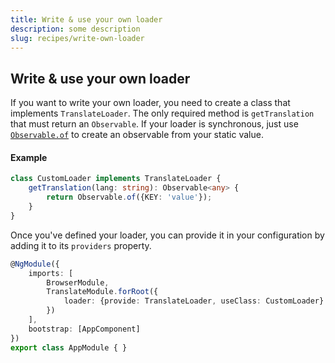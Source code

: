 ```yaml
---
title: Write & use your own loader
description: some description
slug: recipes/write-own-loader
---
```



## Write & use your own loader

If you want to write your own loader, you need to create a class that
implements `TranslateLoader`. The only required method is `getTranslation` that must return an `Observable`. If your loader is synchronous, just use [`Observable.of`](https://github.com/Reactive-Extensions/RxJS/blob/master/doc/api/core/operators/of.md) to create an observable from your static value.

#### Example

```ts
class CustomLoader implements TranslateLoader {
    getTranslation(lang: string): Observable<any> {
        return Observable.of({KEY: 'value'});
    }
}
```

Once you've defined your loader, you can provide it in your configuration by adding it to its `providers` property.

```ts
@NgModule({
    imports: [
        BrowserModule,
        TranslateModule.forRoot({
            loader: {provide: TranslateLoader, useClass: CustomLoader}
        })
    ],
    bootstrap: [AppComponent]
})
export class AppModule { }
```


